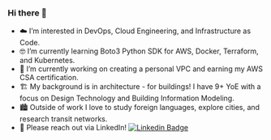 ### Hi there 👋

- ☁️ I’m interested in DevOps, Cloud Engineering, and Infrastructure as Code.
- 🤓 I’m currently learning Boto3 Python SDK for AWS, Docker, Terraform, and Kubernetes.
- 🏅 I’m currently working on creating a personal VPC and earning my AWS CSA certification.
- 🏗️ My background is in architecture - for buildings!  I have 9+ YoE with a focus on Design Technology and Building Information Modeling.
- 🏙️ Outside of work I love to study foreign languages, explore cities, and research transit networks.
- 📨 Please reach out via LinkedIn! [![Linkedin Badge](https://img.shields.io/badge/-WilliamLewis-blue?style=flat&logo=Linkedin&logoColor=white)](https://www.linkedin.com/in/william-lewis-ra-95ab3888)



<!--
**williamlewis/williamlewis** is a ✨ _special_ ✨ repository because its `README.md` (this file) appears on your GitHub profile.

Here are some ideas to get you started:

- 🔭 I’m currently working on ...
- 🌱 I’m currently learning ...
- 👯 I’m looking to collaborate on ...
- 🤔 I’m looking for help with ...
- 💬 Ask me about ...
- 📫 How to reach me: ...
- 😄 Pronouns: ...
- ⚡ Fun fact: ...
-->
